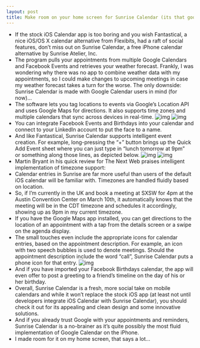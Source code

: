 ```yaml
---
layout: post
title: Make room on your home screen for Sunrise Calendar (its that good)
---
```

* If the stock iOS Calendar app is too boring and you wish Fantastical, a nice iOS/OS X calendar alternative from Flexibits, had a raft of social features, don’t miss out on Sunrise Calendar, a free iPhone calendar alternative by Sunrise Atelier, Inc.
* The program pulls your appointments from multiple Google Calendars and Facebook Events and retrieves your weather forecast. Frankly, I was wondering why there was no app to combine weather data with my appointments, so I could make changes to upcoming meetings in case my weather forecast takes a turn for the worse. The only downside: Sunrise Calendar is made with Google Calendar users in mind (for now)…
* The software lets you tag locations to events via Google’s Location API and uses Google Maps for directions. It also supports time zones and multiple calendars that sync across devices in real-time.
![img](http://media.idownloadblog.com/wp-content/uploads/2013/02/Sunrise-Calendar-1.0-for-iOS-iPhone-screenshot-001.jpg)
![img](http://media.idownloadblog.com/wp-content/uploads/2013/02/Sunrise-Calendar-1.0-for-iOS-iPhone-screenshot-004.jpg)
* You can integrate Facebook Events and Birthdays into your calendar and connect to your LinkedIn account to put the face to a name.
* And like Fantastical, Sunrise Calendar supports intelligent event creation. For example, long-pressing the “+” button brings up the Quick Add Event sheet where you can just type in “lunch tomorrow at 9pm” or something along those lines, as depicted below.
![img](http://media.idownloadblog.com/wp-content/uploads/2013/02/Sunrise-Calendar-1.0-for-iOS-iPhone-screenshot-002.jpg)
![img](http://media.idownloadblog.com/wp-content/uploads/2013/02/Sunrise-Calendar-1.0-for-iOS-iPhone-screenshot-003.jpg)
* Martin Bryant in his quick review for The Next Web praises intelligent implementation of timezone support:
* Calendar entries in Sunrise are far more useful than users of the default iOS calendar will be familiar with. Timezones are handled fluidly based on location.
* So, if I’m currently in the UK and book a meeting at SXSW for 4pm at the Austin Convention Center on March 10th, it automatically knows that the meeting will be in the CDT timezone and schedules it accordingly, showing up as 9pm in my current timezone.
* If you have the Google Maps app installed, you can get directions to the location of an appointment with a tap from the details screen or a swipe on the agenda display.
* The small touches even include the appropriate icons for calendar entries, based on the appointment description. For example, an icon with two speech bubbles is used to denote meetings. Should the appointment description include the word “call”, Sunrise Calendar puts a phone icon for that entry.
![img](http://media.idownloadblog.com/wp-content/uploads/2013/02/Sunrise-Calendar-1.0-for-iOS-iPhone-screenshot-005.jpg)
* And if you have imported your Facebook Birthdays calendar, the app will even offer to post a greeting to a friend’s timeline on the day of his or her birthday.
* Overall, Sunrise Calendar is a fresh, more social take on mobile calendars and while it won’t replace the stock iOS app (at least not until developers integrate iOS Calendar with Sunrise Calendar), you should check it out for its appealing and clean design and some innovative solutions.
* And if you already trust Google with your appointments and reminders, Sunrise Calendar is a no-brainer as it’s quite possibly the most fluid implementation of Google Calendar on the iPhone.
* I made room for it on my home screen, that says a lot…

